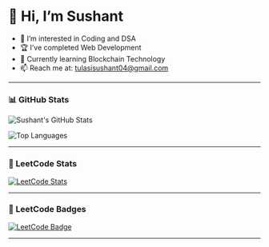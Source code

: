 # 👋 Hi, I’m Sushant

- 👀 I’m interested in Coding and DSA  
- 🏆 I’ve completed Web Development  
- 🌱 Currently learning Blockchain Technology  
- 📫 Reach me at: tulasisushant04@gmail.com  

---

### 📊 GitHub Stats

![Sushant's GitHub Stats](https://github-readme-stats.vercel.app/api?username=Sushant0412&show_icons=true&theme=gruvbox&hide_rank=true)

![Top Languages](https://github-readme-stats.vercel.app/api/top-langs/?username=Sushant0412&layout=compact&theme=gruvbox)

---

### 🧠 LeetCode Stats

[![LeetCode Stats](https://leetcard.jacoblin.cool/tulasisushant04?theme=gruvbox)](https://leetcode.com/u/tulasisushant04/)

---

### 🏅 LeetCode Badges

[![LeetCode Badge](https://leetcode-badge-showcase.vercel.app/api?username=tulasisushant04)](https://leetcode.com/u/tulasisushant04/)

---

<!---
Sushant0412/Sushant0412 is a ✨ special ✨ repository because its `README.md` (this file) appears on your GitHub profile.
You can click the Preview link to take a look at your changes.
--->
